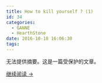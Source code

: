```yaml
---
title: How to kill yourself ? (1)
id: 34
categories:
  - GANNE
  - HearthStone
date: 2016-10-18 16:06:30
tags:
---
```


无法提供摘要。这是一篇受保护的文章。

[继续阅读 →](https://cybirdy.wordpress.com/wp-admin)